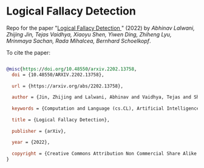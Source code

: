 # Logical Fallacy Detection
Repo for the paper "[Logical Fallacy Detection
](https://arxiv.org/abs/2202.13758)" (2022) by _Abhinav Lalwani, Zhijing Jin, Tejas Vaidhya, Xiaoyu Shen, Yiwen Ding, Zhiheng Lyu, Mrinmaya Sachan, Rada Mihalcea, Bernhard Schoelkopf_.

To cite the paper:
```bibtex

@misc{https://doi.org/10.48550/arxiv.2202.13758,
  doi = {10.48550/ARXIV.2202.13758},
  
  url = {https://arxiv.org/abs/2202.13758},
  
  author = {Jin, Zhijing and Lalwani, Abhinav and Vaidhya, Tejas and Shen, Xiaoyu and Ding, Yiwen and Lyu, Zhiheng and Sachan, Mrinmaya and Mihalcea, Rada and Schölkopf, Bernhard},
  
  keywords = {Computation and Language (cs.CL), Artificial Intelligence (cs.AI), Computers and Society (cs.CY), Machine Learning (cs.LG), Logic in Computer Science (cs.LO), FOS: Computer and information sciences, FOS: Computer and information sciences},
  
  title = {Logical Fallacy Detection},
  
  publisher = {arXiv},
  
  year = {2022},
  
  copyright = {Creative Commons Attribution Non Commercial Share Alike 4.0 International}
}
```


